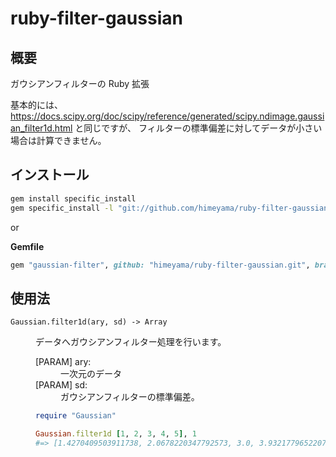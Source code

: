 # ruby-filter-gaussian

## 概要
ガウシアンフィルターの Ruby 拡張

基本的には、 https://docs.scipy.org/doc/scipy/reference/generated/scipy.ndimage.gaussian_filter1d.html 
と同じですが、
フィルターの標準偏差に対してデータが小さい場合は計算できません。

## インストール

```sh
gem install specific_install
gem specific_install -l "git://github.com/himeyama/ruby-filter-gaussian.git"
```

or

**Gemfile**
```rb
gem "gaussian-filter", github: "himeyama/ruby-filter-gaussian.git", branch: :main
```

## 使用法
<dt><code>Gaussian.filter1d(ary, sd) -> Array</code></dt>
<dd>
    <p>データへガウシアンフィルター処理を行います。</p>
    <dl>
        <dt>[PARAM] ary:</dt>
        <dd>一次元のデータ</dd>
        <dt>[PARAM] sd:</dt>
        <dd>ガウシアンフィルターの標準偏差。</dd>
    </dl>

```rb
require "Gaussian"

Gaussian.filter1d [1, 2, 3, 4, 5], 1
#=> [1.4270409503911738, 2.0678220347792573, 3.0, 3.932177965220743, 4.572959049608826]
```   

</dd>

